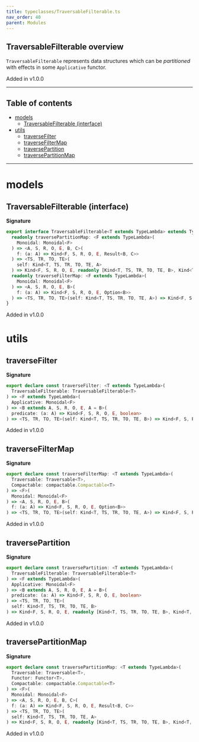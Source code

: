 ```yaml
---
title: typeclasses/TraversableFilterable.ts
nav_order: 40
parent: Modules
---
```


## TraversableFilterable overview

`TraversableFilterable` represents data structures which can be _partitioned_ with effects in some `Applicative` functor.

Added in v1.0.0

---

<h2 class="text-delta">Table of contents</h2>

- [models](#models)
  - [TraversableFilterable (interface)](#traversablefilterable-interface)
- [utils](#utils)
  - [traverseFilter](#traversefilter)
  - [traverseFilterMap](#traversefiltermap)
  - [traversePartition](#traversepartition)
  - [traversePartitionMap](#traversepartitionmap)

---

# models

## TraversableFilterable (interface)

**Signature**

```ts
export interface TraversableFilterable<T extends TypeLambda> extends TypeClass<T> {
  readonly traversePartitionMap: <F extends TypeLambda>(
    Monoidal: Monoidal<F>
  ) => <A, S, R, O, E, B, C>(
    f: (a: A) => Kind<F, S, R, O, E, Result<B, C>>
  ) => <TS, TR, TO, TE>(
    self: Kind<T, TS, TR, TO, TE, A>
  ) => Kind<F, S, R, O, E, readonly [Kind<T, TS, TR, TO, TE, B>, Kind<T, TS, TR, TO, TE, C>]>
  readonly traverseFilterMap: <F extends TypeLambda>(
    Monoidal: Monoidal<F>
  ) => <A, S, R, O, E, B>(
    f: (a: A) => Kind<F, S, R, O, E, Option<B>>
  ) => <TS, TR, TO, TE>(self: Kind<T, TS, TR, TO, TE, A>) => Kind<F, S, R, O, E, Kind<T, TS, TR, TO, TE, B>>
}
```

Added in v1.0.0

# utils

## traverseFilter

**Signature**

```ts
export declare const traverseFilter: <T extends TypeLambda>(
  TraversableFilterable: TraversableFilterable<T>
) => <F extends TypeLambda>(
  Applicative: Monoidal<F>
) => <B extends A, S, R, O, E, A = B>(
  predicate: (a: A) => Kind<F, S, R, O, E, boolean>
) => <TS, TR, TO, TE>(self: Kind<T, TS, TR, TO, TE, B>) => Kind<F, S, R, O, E, Kind<T, TS, TR, TO, TE, B>>
```

Added in v1.0.0

## traverseFilterMap

**Signature**

```ts
export declare const traverseFilterMap: <T extends TypeLambda>(
  Traversable: Traversable<T>,
  Compactable: compactable.Compactable<T>
) => <F>(
  Monoidal: Monoidal<F>
) => <A, S, R, O, E, B>(
  f: (a: A) => Kind<F, S, R, O, E, Option<B>>
) => <TS, TR, TO, TE>(self: Kind<T, TS, TR, TO, TE, A>) => Kind<F, S, R, O, E, Kind<T, TS, TR, TO, TE, B>>
```

Added in v1.0.0

## traversePartition

**Signature**

```ts
export declare const traversePartition: <T extends TypeLambda>(
  TraversableFilterable: TraversableFilterable<T>
) => <F extends TypeLambda>(
  Applicative: Monoidal<F>
) => <B extends A, S, R, O, E, A = B>(
  predicate: (a: A) => Kind<F, S, R, O, E, boolean>
) => <TS, TR, TO, TE>(
  self: Kind<T, TS, TR, TO, TE, B>
) => Kind<F, S, R, O, E, readonly [Kind<T, TS, TR, TO, TE, B>, Kind<T, TS, TR, TO, TE, B>]>
```

Added in v1.0.0

## traversePartitionMap

**Signature**

```ts
export declare const traversePartitionMap: <T extends TypeLambda>(
  Traversable: Traversable<T>,
  Functor: Functor<T>,
  Compactable: compactable.Compactable<T>
) => <F>(
  Monoidal: Monoidal<F>
) => <A, S, R, O, E, B, C>(
  f: (a: A) => Kind<F, S, R, O, E, Result<B, C>>
) => <TS, TR, TO, TE>(
  self: Kind<T, TS, TR, TO, TE, A>
) => Kind<F, S, R, O, E, readonly [Kind<T, TS, TR, TO, TE, B>, Kind<T, TS, TR, TO, TE, C>]>
```

Added in v1.0.0
